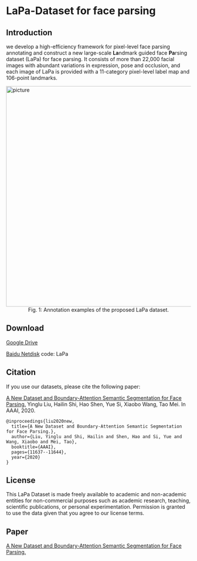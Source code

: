 <!---->
# LaPa-Dataset for face parsing
## Introduction
we develop a high-efficiency framework for pixel-level face parsing annotating and construct a new large-scale **La**ndmark guided face **Pa**rsing dataset (LaPa) for face parsing. It consists of more than 22,000 facial images with abundant variations in expression, pose and occlusion, and each image of LaPa is provided with a 11-category pixel-level label map and 106-point landmarks.

<img src="https://github.com/lucia123/lapa-dataset/blob/master/sample.png" width="600" alt="picture"/>

<center>Fig. 1: Annotation examples of the proposed LaPa dataset.</center>

## Download
[Google Drive](https://drive.google.com/file/d/1XOBoRGSraP50_pS1YPB8_i8Wmw_5L-NG/view?usp=sharing)

[Baidu Netdisk](https://pan.baidu.com/s/10GDmsmJJ28ugEJzj5Mu9gQ) code: LaPa


## Citation
If you use our datasets, please cite the following paper:

[A New Dataset and Boundary-Attention Semantic Segmentation for Face Parsing.](https://aaai.org/ojs/index.php/AAAI/article/view/6832/6686) Yinglu Liu, Hailin Shi, Hao Shen, Yue Si, Xiaobo Wang, Tao Mei. In AAAI, 2020.

```
@inproceedings{liu2020new,  
  title={A New Dataset and Boundary-Attention Semantic Segmentation for Face Parsing.},  
  author={Liu, Yinglu and Shi, Hailin and Shen, Hao and Si, Yue and Wang, Xiaobo and Mei, Tao},  
  booktitle={AAAI},  
  pages={11637--11644},  
  year={2020}  
}
```

## License
This LaPa Dataset is made freely available to academic and non-academic entities for non-commercial purposes such as academic research, teaching, scientific publications, or personal experimentation. Permission is granted to use the data given that you agree to our license terms.

## Paper
[A New Dataset and Boundary-Attention Semantic Segmentation for Face Parsing.](https://aaai.org/ojs/index.php/AAAI/article/view/6832/6686)

